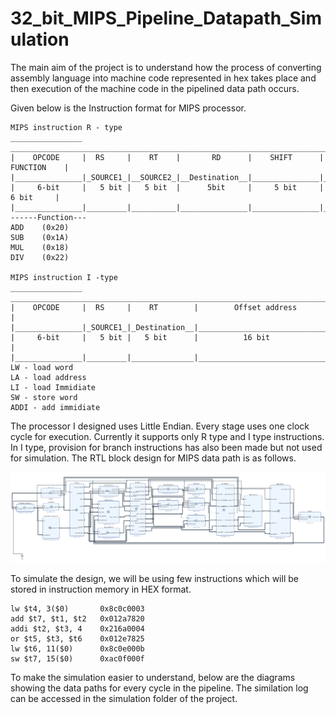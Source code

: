 # 32_bit_MIPS_Pipeline_Datapath_Simulation
The main aim of the project is to understand how the process of converting assembly language into machine code represented in hex takes place and then execution of the machine code in the pipelined data path occurs. 

Given below is the Instruction format for MIPS processor.

```
MIPS instruction R - type
________________ _______________________________________________________________________
|    OPCODE     |  RS     |    RT    |       RD      |    SHIFT      |      FUNCTION    |
|_______________|_SOURCE1_|__SOURCE2_|__Destination__|_______________|__________________|
|     6-bit     |   5 bit |   5 bit  |      5bit     |     5 bit     |        6 bit     |
|_______________|_________|__________|_______________|_______________|__________________|
------Function---
ADD    (0x20)
SUB    (0x1A)
MUL    (0x18)
DIV    (0x22)

MIPS instruction I -type 
________________ _______________________________________________________________________
|    OPCODE     |  RS     |    RT        |        Offset address                        |
|_______________|_SOURCE1_|_Destination__|______________________________________________|
|     6-bit     |   5 bit |   5 bit      |          16 bit                              |
|_______________|_________|______________|______________________________________________|
LW - load word
LA - load address
LI - load Immidiate
SW - store word
ADDI - add immidiate  

```
The processor I designed uses Little Endian. Every stage uses one clock cycle for execution. Currently it supports only R type and I type instructions. In I type, provision for branch instructions has also been made but not used for simulation. The RTL block design for MIPS data path is as follows.

![](images/vivado_bd.PNG)

To simulate the design, we will be using few instructions which will be stored in instruction memory in HEX format. 
```
lw $t4, 3($0)       0x8c0c0003
add $t7, $t1, $t2   0x012a7820
addi $t2, $t3, 4    0x216a0004
or $t5, $t3, $t6    0x012e7825
lw $t6, 11($0)      0x8c0e000b
sw $t7, 15($0)      0xac0f000f

```
To make the simulation easier to understand, below are the diagrams showing the data paths for every cycle in the pipeline. The similation log can be accessed in the simulation folder of the project.

